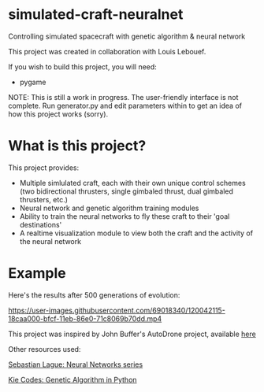 # simulated-craft-neuralnet
Controlling simulated spacecraft with genetic algorithm &amp; neural network

This project was created in collaboration with Louis Lebouef.

If you wish to build this project, you will need:
- pygame

NOTE: This is still a work in progress.
The user-friendly interface is not complete. Run generator.py and edit parameters within to get an idea of how this project works (sorry).

# What is this project?
This project provides:
- Multiple simlulated craft, each with their own unique control schemes (two bidirectional thrusters, single gimbaled thrust, dual gimbaled thrusters, etc.)
- Neural network and genetic algorithm training modules
- Ability to train the neural networks to fly these craft to their 'goal destinations'
- A realtime visualization module to view both the craft and the activity of the neural network

# Example
Here's the results after 500 generations of evolution:

https://user-images.githubusercontent.com/69018340/120042115-18caa000-bfcf-11eb-86e0-71c8069b70dd.mp4


This project was inspired by John Buffer's AutoDrone project, available [here](https://github.com/johnBuffer/AutoDrone)

Other resources used:

[Sebastian Lague: Neural Networks series](https://www.youtube.com/watch?v=bVQUSndDllU)

[Kie Codes: Genetic Algorithm in Python](https://www.youtube.com/watch?v=nhT56blfRpE)

